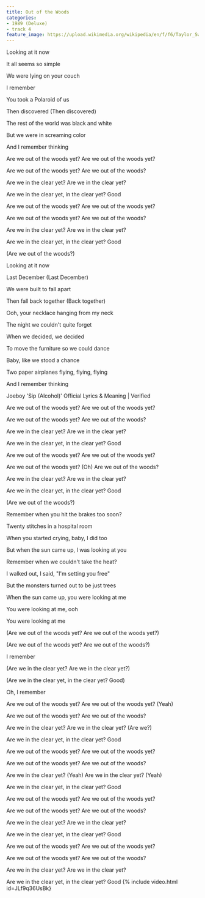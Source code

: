```yaml
---
title: Out of the Woods
categories:
- 1989 (Deluxe)
- track 4
feature_image: https://upload.wikimedia.org/wikipedia/en/f/f6/Taylor_Swift_-_1989.png
--- 
```

Looking at it now

It all seems so simple

We were lying on your couch

I remember

You took a Polaroid of us

Then discovered (Then discovered)

The rest of the world was black and white

But we were in screaming color

And I remember thinking

Are we out of the woods yet? Are we out of the woods yet?

Are we out of the woods yet? Are we out of the woods?

Are we in the clear yet? Are we in the clear yet?

Are we in the clear yet, in the clear yet? Good

Are we out of the woods yet? Are we out of the woods yet?

Are we out of the woods yet? Are we out of the woods?

Are we in the clear yet? Are we in the clear yet?

Are we in the clear yet, in the clear yet? Good

(Are we out of the woods?)

Looking at it now

Last December (Last December)

We were built to fall apart

Then fall back together (Back together)

Ooh, your necklace hanging from my neck

The night we couldn't quite forget

When we decided, we decided

To move the furniture so we could dance

Baby, like we stood a chance

Two paper airplanes flying, flying, flying

And I remember thinking

Joeboy 'Sip (Alcohol)' Official Lyrics & Meaning | Verified

Are we out of the woods yet? Are we out of the woods yet?

Are we out of the woods yet? Are we out of the woods?

Are we in the clear yet? Are we in the clear yet?

Are we in the clear yet, in the clear yet? Good

Are we out of the woods yet? Are we out of the woods yet?

Are we out of the woods yet? (Oh) Are we out of the woods?

Are we in the clear yet? Are we in the clear yet?

Are we in the clear yet, in the clear yet? Good

(Are we out of the woods?)

Remember when you hit the brakes too soon?

Twenty stitches in a hospital room

When you started crying, baby, I did too

But when the sun came up, I was looking at you

Remember when we couldn't take the heat?

I walked out, I said, "I'm setting you free"

But the monsters turned out to be just trees

When the sun came up, you were looking at me

You were looking at me, ooh

You were looking at me

(Are we out of the woods yet? Are we out of the woods yet?)

(Are we out of the woods yet? Are we out of the woods?)

I remember

(Are we in the clear yet? Are we in the clear yet?)

(Are we in the clear yet, in the clear yet? Good)

Oh, I remember

Are we out of the woods yet? Are we out of the woods yet? (Yeah)

Are we out of the woods yet? Are we out of the woods?

Are we in the clear yet? Are we in the clear yet? (Are we?)

Are we in the clear yet, in the clear yet? Good

Are we out of the woods yet? Are we out of the woods yet?

Are we out of the woods yet? Are we out of the woods?

Are we in the clear yet? (Yeah) Are we in the clear yet? (Yeah)

Are we in the clear yet, in the clear yet? Good

Are we out of the woods yet? Are we out of the woods yet?

Are we out of the woods yet? Are we out of the woods?

Are we in the clear yet? Are we in the clear yet?

Are we in the clear yet, in the clear yet? Good

Are we out of the woods yet? Are we out of the woods yet?

Are we out of the woods yet? Are we out of the woods?

Are we in the clear yet? Are we in the clear yet?

Are we in the clear yet, in the clear yet? Good
{% include video.html id=JLf9q36UsBk}